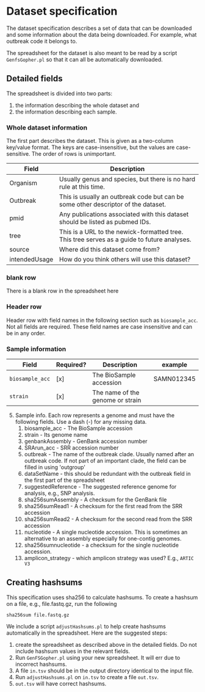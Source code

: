 # Dataset specification

The dataset specification describes a set of data that can be downloaded
and some information about the data being downloaded.
For example, what outbreak code it belongs to.

The spreadsheet for the dataset is also meant to be read by a script
`GenfsGopher.pl` so that it can all be automatically downloaded.

## Detailed fields

The spreadsheet is divided into two parts:
1) the information describing the whole dataset and 
2) the information describing each sample.

### Whole dataset information

The first part describes the dataset.
This is given as a two-column key/value format.
The keys are case-insensitive, but the values are case-sensitive.  The order of rows is unimportant.

| Field        | Description |
| ------------ | ----------- |
| Organism     | Usually genus and species, but there is no hard rule at this time. |
| Outbreak     | This is usually an outbreak code but can be some other descriptor of the dataset. |
| pmid         | Any publications associated with this dataset should be listed as pubmed IDs. |
| tree         | This is a URL to the newick-formatted tree.  This tree serves as a guide to future analyses. |
| source       | Where did this dataset come from? |
| intendedUsage| How do you think others will use this dataset? |

### blank row

There is a blank row in the spreadsheet here

### Header row

Header row with field names in the following section such as `biosample_acc`.
Not all fields are required.
These field names are case insensitive and can be in any order.

### Sample information

| Field         | Required? | Description | example    |
| ------------- | --------- | ----------- | ---------- |
| `biosample_acc` |     [x] | The BioSample accession | SAMN012345 |
| `strain`      |       [x] | The name of the genome or strain | |


5. Sample info.  Each row represents a genome and must have the following fields.  Use a dash (-) for any missing data.
    1. biosample_acc - The BioSample accession
    2. strain - Its genome name
    3. genbankAssembly - GenBank accession number
    4. SRArun_acc - SRR accession number
    5. outbreak - The name of the outbreak clade.  Usually named after an outbreak code.  If not part of an important clade, the field can be filled in using 'outgroup'
    6. dataSetName - this should be redundant with the outbreak field in the first part of the spreadsheet
    7. suggestedReference - The suggested reference genome for analysis, e.g., SNP analysis.
    8. sha256sumAssembly - A checksum for the GenBank file
    9. sha256sumRead1 - A checksum for the first read from the SRR accession
    10. sha256sumRead2 - A checksum for the second read from the SRR accession
    11. nucleotide - A single nucleotide accession. This is sometimes an alternative to an assembly especially for one-contig genomes.
    12. sha256sumnucleotide - a checksum for the single nucleotide accession.
    13. amplicon_strategy - which amplicon strategy was used?  E.g., `ARTIC V3`

## Creating hashsums

This specification uses sha256 to calculate hashsums.
To create a hashsum on a file, e.g., file.fastq.gz, run the following

    sha256sum file.fastq.gz

We include a script `adjustHashsums.pl` to help create hashsums automatically in the spreadsheet.
Here are the suggested steps:

1. create the spreadsheet as described above in the detailed fields.
Do not include hashsum values in the relevant fields.
2. Run `GenFSGopher.pl` using your new spreadsheet.
It will err due to incorrect hashsums.
3. A file `in.tsv` should be in the output directory identical to the input file.
4. Run `adjustHashsums.pl` on `in.tsv` to create a file `out.tsv`.
5. `out.tsv` will have correct hashsums.

